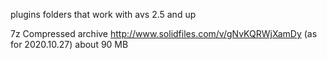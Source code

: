 plugins folders that work with avs 2.5 and up

7z Compressed archive http://www.solidfiles.com/v/gNvKQRWjXamDy (as for 2020.10.27) about 90 MB
